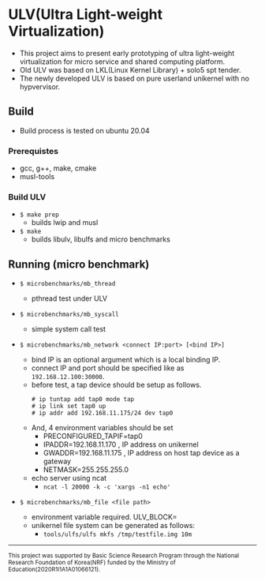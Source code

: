 
# ULV(Ultra Light-weight Virtualization)

- This project aims to present early prototyping of ultra light-weight virtualization for micro service and shared computing platform.
- Old ULV was based on LKL(Linux Kernel Library) + solo5 spt tender.
- The newly developed ULV is based on pure userland unikernel with no hypvervisor.

## Build
- Build process is tested on ubuntu 20.04

### Prerequistes

- gcc, g++, make, cmake
- musl-tools
 
### Build ULV
- `$ make prep`
  - builds lwip and musl
- `$ make`
  - builds libulv, libulfs and micro benchmarks

## Running (micro benchmark)
- `$ microbenchmarks/mb_thread`
  - pthread test under ULV

- `$ microbenchmarks/mb_syscall`
  - simple system call test

- `$ microbenchmarks/mb_network <connect IP:port> [<bind IP>]`
  - bind IP is an optional argument which is a local binding IP.
  - connect IP and port should be specified like as `192.168.12.100:30000`.
  - before test, a tap device should be setup as follows.
    ```
    # ip tuntap add tap0 mode tap
    # ip link set tap0 up
    # ip addr add 192.168.11.175/24 dev tap0
    ```
  - And, 4 environment variables should be set
    - PRECONFIGURED_TAPIF=tap0
    - IPADDR=192.168.11.170 , IP address on unikernel
    - GWADDR=192.168.11.175 , IP address on host tap device as a gateway
    - NETMASK=255.255.255.0
  - echo server using ncat
    - `ncat -l 20000 -k -c 'xargs -n1 echo'`
- `$ microbenchmarks/mb_file <file path>`
  - environment variable required. ULV_BLOCK=<path>
  - unikernel file system can be generated as follows:
    - `tools/ulfs/ulfs mkfs /tmp/testfile.img 10m`

<hr>
<sub>This project was supported by Basic Science Research Program through the National Research Foundation of Korea(NRF) funded by the Ministry of Education(2020R1I1A1A01066121).</sub>
